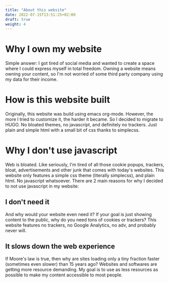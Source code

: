 ```yaml
---
title: "About this website"
date: 2022-07-15T13:51:25+02:00
draft: true
weight: 4
---
```


# Why I own my website
Simple answer: I got tired of social media and wanted to create a space where I
could express myself in total freedom. Owning a website means owning your
content, so I'm not worried of some third party company using my data for their
income.

# How is this website built
Originally, this website was build using emacs org-mode. However, the more I
tried to customize it, the harder it became. So I decided to migrate to HUGO. No
bloated themes, no javascript, and definitely no trackers. Just plain and simple
html with a small bit of css thanks to simplecss.

# Why I don't use javascript
Web is bloated. Like seriously, I'm tired of all those cookie popups, trackers,
bloat, advertisements and other junk that comes with today's websites. This
website only features a simple css theme (literally simplecss), and plain html.
No javascript whatsoever. There are 2 main reasons for why I decided to not use
javascript in my website:

## I don't need it
And why would your website even need it? If your goal is just showing content to
the public, why do you need tons of cookies or trackers? This website features
no trackers, no Google Analytics, no adv, and probably never will.

## It slows down the web experience
If Moore's law is true, then why are sites loading only a tiny fraction faster
(sometimes even slower) than 15 years ago? Websites and softwares are getting
more resource demanding. My goal is to use as less resources as possible to make
my content accessible to most people.
